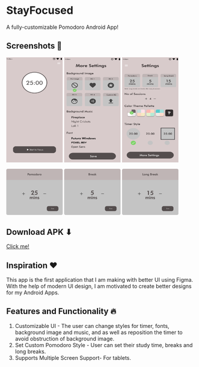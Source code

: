 # StayFocused
A fully-customizable Pomodoro Android App!

## Screenshots 📱
<img src="https://github.com/Fangzsx/StayFocused/blob/master/app/src/main/assets/Dashboard.png?raw=true" height="280" width="150"> <img src="https://github.com/Fangzsx/StayFocused/blob/master/app/src/main/assets/Custom%20Layout.png?raw=true" width="150" height="280"> <img src="https://github.com/Fangzsx/StayFocused/blob/master/app/src/main/assets/Settings.png?raw=true" width="150" height="280">

<img src="https://github.com/Fangzsx/StayFocused/blob/master/app/src/main/assets/pomodoro%20dialog.png?raw=true" width="150"> <img src="https://github.com/Fangzsx/StayFocused/blob/master/app/src/main/assets/break%20dialog.png?raw=true" width="150"> <img src="https://github.com/Fangzsx/StayFocused/blob/master/app/src/main/assets/long%20break%20dialog.png?raw=true" width="150">
## Download APK ⬇
[Click me!](https://github.com/Fangzsx/StayFocused/raw/master/app/src/main/assets/app-debug.apk)


## Inspiration ❤
This app is the first application that I am making with better UI using Figma. With the help of modern UI design, I am motivated to create better designs for my Android Apps.

## Features and Functionality 🔥
1. Customizable UI - The user can change styles for timer, fonts, background image and music, and as well as reposition the timer to avoid obstruction of background image.
2. Set Custom Pomodoro Style - User can set their study time, breaks and long breaks.
3. Supports Multiple Screen Support- For tablets.

